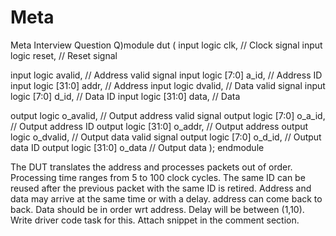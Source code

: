 # Meta
Meta Interview Question
Q)module dut (
 input logic clk, // Clock signal
 input logic reset, // Reset signal

 
 input logic avalid, // Address valid signal
 input logic [7:0] a_id, // Address ID
 input logic [31:0] addr, // Address
 input logic dvalid, // Data valid signal
 input logic [7:0] d_id, // Data ID
 input logic [31:0] data, // Data

 
 output logic o_avalid, // Output address valid signal
 output logic [7:0] o_a_id, // Output address ID
 output logic [31:0] o_addr, // Output address
 output logic o_dvalid, // Output data valid signal
 output logic [7:0] o_d_id, // Output data ID
 output logic [31:0] o_data // Output data
);
endmodule

The DUT translates the address and processes packets out of order.
Processing time ranges from 5 to 100 clock cycles.
The same ID can be reused after the previous packet with the same ID is retired.
Address and data may arrive at the same time or with a delay.
address can come back to back. Data should be in order wrt address. Delay will be between (1,10). Write driver code task for this. Attach snippet in the comment section.
